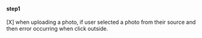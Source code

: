 #### step1
[X] when uploading a photo, if user selected a photo from their source and then error occurring when click outside.
